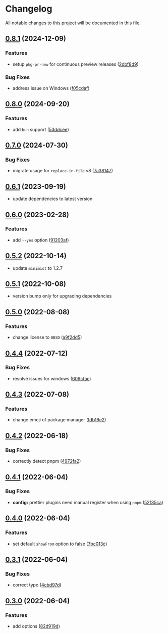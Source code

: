 # Changelog

All notable changes to this project will be documented in this file.

## [0.8.1](https://github.com/jonz94/dependency-updater/compare/v0.8.0...v0.8.1) (2024-12-09)

### Features

- setup `pkg-pr-new` for continuous preview releases ([2dbf8d9](https://github.com/jonz94/dependency-updater/commit/2dbf8d9e97e5a334b462480e613e7ee05ab9aa5d))

### Bug Fixes

- address issue on Windows ([f05cdaf](https://github.com/jonz94/dependency-updater/commit/f05cdaf412046977741d38bf833774d65b79d6d9))

## [0.8.0](https://github.com/jonz94/dependency-updater/compare/v0.7.0...v0.8.0) (2024-09-20)

### Features

- add `bun` support ([53ddcee](https://github.com/jonz94/dependency-updater/commit/53ddceeb8a8f0fefb88abec80bce0f705ee5c262))

## [0.7.0](https://github.com/jonz94/dependency-updater/compare/v0.6.1...v0.7.0) (2024-07-30)

### Bug Fixes

- migrate usage for `replace-in-file` v8 ([7a38147](https://github.com/jonz94/dependency-updater/commit/7a38147334eeb8693750248a1f3e324220abcebd))

## [0.6.1](https://github.com/jonz94/dependency-updater/compare/v0.6.0...v0.6.1) (2023-09-19)

- update dependencies to latest version

## [0.6.0](https://github.com/jonz94/dependency-updater/compare/v0.5.2...v0.6.0) (2023-02-28)

### Features

- add `--yes` option ([91203af](https://github.com/jonz94/dependency-updater/commit/91203af9902350146c1bbdf91458f57b9244ccad))

## [0.5.2](https://github.com/jonz94/dependency-updater/compare/v0.5.1...v0.5.2) (2022-10-14)

- update `minimist` to 1.2.7

## [0.5.1](https://github.com/jonz94/dependency-updater/compare/v0.5.0...v0.5.1) (2022-10-08)

- version bump only for upgrading dependencies

## [0.5.0](https://github.com/jonz94/dependency-updater/compare/v0.4.4...v0.5.0) (2022-08-08)

### Features

- change license to `0BSD` ([a9f2dd5](https://github.com/jonz94/dependency-updater/commit/a9f2dd56b64362c089a0651dc585599c16748c0a))

## [0.4.4](https://github.com/jonz94/dependency-updater/compare/v0.4.3...v0.4.4) (2022-07-12)

### Bug Fixes

- resolve issues for windows ([609cfac](https://github.com/jonz94/dependency-updater/commit/609cfac7e12628d17cf0125949f98ac90f77f39a))

## [0.4.3](https://github.com/jonz94/dependency-updater/compare/v0.4.2...v0.4.3) (2022-07-08)

### Features

- change emoji of package manager ([fdb16e2](https://github.com/jonz94/dependency-updater/commit/fdb16e2d3092eaf95582df2bee0bf7812cef89ff))

## [0.4.2](https://github.com/jonz94/dependency-updater/compare/v0.4.1...v0.4.2) (2022-06-18)

### Bug Fixes

- correctly detect pnpm ([4972fa2](https://github.com/jonz94/dependency-updater/commit/4972fa2701c355762cae40e0df49a57a5eb0fa9e))

## [0.4.1](https://github.com/jonz94/dependency-updater/compare/v0.4.0...v0.4.1) (2022-06-04)

### Bug Fixes

- **config:** prettier plugins need manual register when using `pnpm` ([52f35ca](https://github.com/jonz94/dependency-updater/commit/52f35cae3724d68e546216ce9435bc6f2c3b2c50))

## [0.4.0](https://github.com/jonz94/dependency-updater/compare/v0.3.1...v0.4.0) (2022-06-04)

### Features

- set default `showFrom` option to false ([7bc013c](https://github.com/jonz94/dependency-updater/commit/7bc013ccffeaf2cb55987efc00918be9afc014d5))

## [0.3.1](https://github.com/jonz94/dependency-updater/compare/v0.3.0...v0.3.1) (2022-06-04)

### Bug Fixes

- correct typo ([4cbd97d](https://github.com/jonz94/dependency-updater/commit/4cbd97d61e761da01d392a1d77c23e890a79dfaa))

## [0.3.0](https://github.com/jonz94/dependency-updater/compare/v0.2.0...v0.3.0) (2022-06-04)

### Features

- add options ([82d919d](https://github.com/jonz94/dependency-updater/commit/82d919daa0102d133833412b7fa7fbcc38f733ee))
